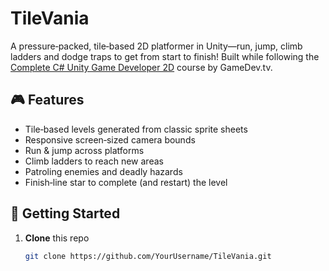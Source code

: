 # TileVania

A pressure‑packed, tile‑based 2D platformer in Unity—run, jump, climb ladders and dodge traps to get from start to finish! Built while following the [Complete C# Unity Game Developer 2D](https://www.gamedev.tv/courses/unity-complete-2d) course by GameDev.tv.

## 🎮 Features
- Tile‑based levels generated from classic sprite sheets  
- Responsive screen‑sized camera bounds  
- Run & jump across platforms  
- Climb ladders to reach new areas  
- Patroling enemies and deadly hazards  
- Finish‑line star to complete (and restart) the level  

## 🚀 Getting Started
1. **Clone** this repo  
   ```bash
   git clone https://github.com/YourUsername/TileVania.git
